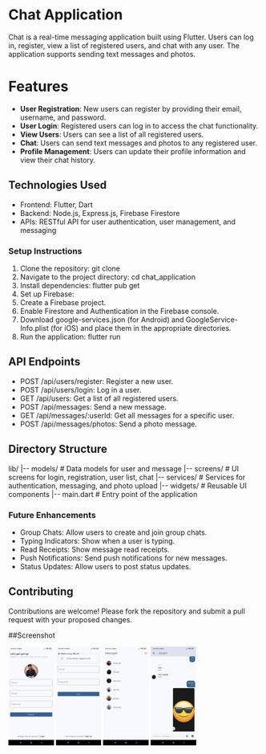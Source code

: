 # Chat Application
Chat is a real-time messaging application built using Flutter. Users can log in, register, view a list of registered users, and chat with any user. The application supports sending text messages and photos.

# Features

- **User Registration**: New users can register by providing their email, username, and password.
- **User Login**: Registered users can log in to access the chat functionality.
- **View Users**: Users can see a list of all registered users.
- **Chat**: Users can send text messages and photos to any registered user.
- **Profile Management**: Users can update their profile information and view their chat history.

## Technologies Used
- Frontend: Flutter, Dart
- Backend: Node.js, Express.js, Firebase Firestore
- APIs: RESTful API for user authentication, user management, and messaging

### Setup Instructions
1. Clone the repository: git clone <repository-url>
2. Navigate to the project directory: cd chat_application
3. Install dependencies: flutter pub get
4. Set up Firebase:
5. Create a Firebase project.
6. Enable Firestore and Authentication in the Firebase console.
7. Download google-services.json (for Android) and GoogleService-Info.plist (for iOS) and place them in the appropriate directories.
8. Run the application: flutter run

## API Endpoints
- POST /api/users/register: Register a new user.
- POST /api/users/login: Log in a user.
- GET /api/users: Get a list of all registered users.
- POST /api/messages: Send a new message.
- GET /api/messages/:userId: Get all messages for a specific user.
- POST /api/messages/photos: Send a photo message.

## Directory Structure

lib/
|-- models/           # Data models for user and message
|-- screens/          # UI screens for login, registration, user list, chat
|-- services/         # Services for authentication, messaging, and photo upload
|-- widgets/          # Reusable UI components
|-- main.dart         # Entry point of the application

### Future Enhancements
- Group Chats: Allow users to create and join group chats.
- Typing Indicators: Show when a user is typing.
- Read Receipts: Show message read receipts.
- Push Notifications: Send push notifications for new messages.
- Status Updates: Allow users to post status updates.

## Contributing

Contributions are welcome! Please fork the repository and submit a pull request with your proposed changes.



##Screenshot

<span>
<img src="https://github.com/kartikpachori/Chat_App/blob/main/assets/images/Pick1.jpg" width="18%" height="45%">
<img src="https://github.com/kartikpachori/Chat_App/blob/main/assets/images/Pick2.jpg" width="18%" height="45%">
<img src="https://github.com/kartikpachori/Chat_App/blob/main/assets/images/Pick3.jpg" width="18%" height="45%">
<img src="https://github.com/kartikpachori/Chat_App/blob/main/assets/images/Pick4.jpg" width="18%" height="45%">
</span>
